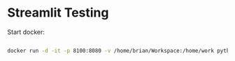 # Streamlit Testing

Start docker:

```Bash

docker run -d -it -p 8100:8080 -v /home/brian/Workspace:/home/work python:latest

```

